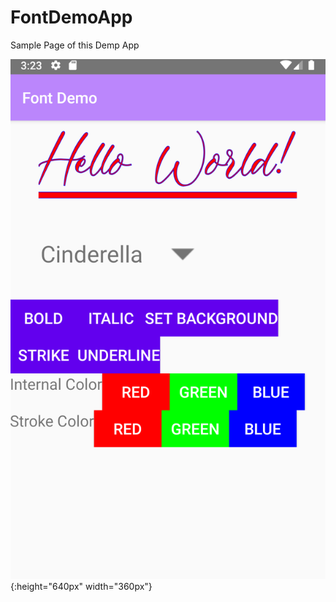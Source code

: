 # FontDemoApp

Sample Page of this Demp App

![alt text](https://github.com/ejjang2030/FontDemoApp/blob/main/sampledemo.png?raw=true){:height="640px" width="360px"}
